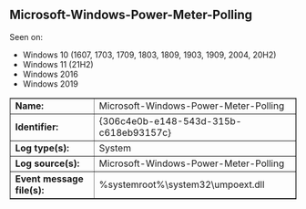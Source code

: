 ## Microsoft-Windows-Power-Meter-Polling

Seen on:
* Windows 10 (1607, 1703, 1709, 1803, 1809, 1903, 1909, 2004, 20H2)
* Windows 11 (21H2)
* Windows 2016
* Windows 2019

<table border="1" class="docutils">
  <tbody>
    <tr>
      <td><b>Name:</b></td>
      <td>Microsoft-Windows-Power-Meter-Polling</td>
    </tr>
    <tr>
      <td><b>Identifier:</b></td>
      <td>{306c4e0b-e148-543d-315b-c618eb93157c}</td>
    </tr>
    <tr>
      <td><b>Log type(s):</b></td>
      <td>System</td>
    </tr>
    <tr>
      <td><b>Log source(s):</b></td>
      <td>Microsoft-Windows-Power-Meter-Polling</td>
    </tr>
    <tr>
      <td><b>Event message file(s):</b></td>
      <td>%systemroot%\system32\umpoext.dll</td>
    </tr>
  </tbody>
</table>

&nbsp;


